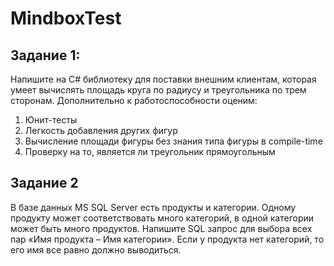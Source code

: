 # MindboxTest
## Задание 1:
Напишите на C# библиотеку для поставки внешним клиентам, которая умеет вычислять площадь круга по радиусу и треугольника по трем сторонам. 
Дополнительно к работоспособности оценим:
1. Юнит-тесты
2. Легкость добавления других фигур
3. Вычисление площади фигуры без знания типа фигуры в compile-time
4. Проверку на то, является ли треугольник прямоугольным 

## Задание 2
В базе данных MS SQL Server есть продукты и категории. Одному продукту может соответствовать много категорий, в одной категории может быть много продуктов. Напишите SQL запрос для выбора всех пар «Имя продукта – Имя категории». Если у продукта нет категорий, то его имя все равно должно выводиться.
